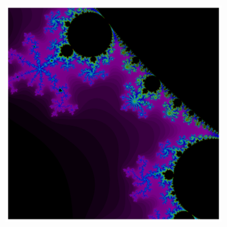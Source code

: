 [<img align='center' src='x_min--0.7--x_max--0.5--y_min-0.4--y_max-0.6--res_step-0.0001-mandelbrot.png' width='836'>](https://github.com/morganlbruce/mandelbrot)


<!--
**morganlbruce/morganlbruce** is a ✨ _special_ ✨ repository because its `README.md` (this file) appears on your GitHub profile.

Here are some ideas to get you started:

- 🔭 I’m currently working on ...
- 🌱 I’m currently learning ...
- 👯 I’m looking to collaborate on ...
- 🤔 I’m looking for help with ...
- 💬 Ask me about ...
- 📫 How to reach me: ...
- 😄 Pronouns: ...
- ⚡ Fun fact: ...
-->
